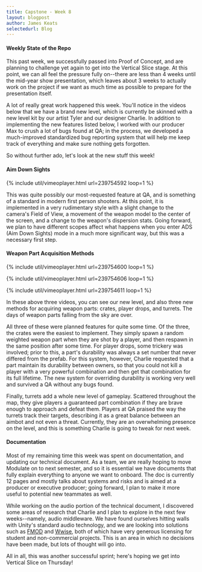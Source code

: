 ```yaml
---
title: Capstone - Week 8
layout: blogpost
author: James Keats
selectedurl: Blog
---
```

#### Weekly State of the Repo

This past week, we successfully passed into Proof of Concept, and are planning to challenge yet again to get into the Vertical Slice stage. At this point, we can all feel the pressure fully on--there are less than 4 weeks until the mid-year show presentation, which leaves about 3 weeks to actually work on the project if we want as much time as possible to prepare for the presentation itself.

<!--more-->

A lot of really great work happened this week. You'll notice in the videos below that we have a brand new level, which is currently be skinned with a new level kit by our artist Tyler and our designer Charlie. In addition to implementing the new features listed below, I worked with our producer Max to crush a lot of bugs found at QA; in the process, we developed a much-improved standardized bug reporting system that will help me keep track of everything and make sure nothing gets forgotten.

So without further ado, let's look at the new stuff this week!

#### Aim Down Sights

<p>
{% include util/vimeoplayer.html url=239754592 loop=1 %}
</p>

This was quite possibly our most-requested feature at QA, and is something of a standard in modern first person shooters. At this point, it is implemented in a very rudimentary style with a slight change to the camera's Field of View, a movement of the weapon model to the center of the screen, and a change to the weapon's dispersion stats. Going forward, we plan to have different scopes affect what happens when you enter ADS (Aim Down Sights) mode in a much more significant way, but this was a necessary first step.

#### Weapon Part Acquisition Methods

<p>
{% include util/vimeoplayer.html url=239754600 loop=1 %}
</p>

<p>
{% include util/vimeoplayer.html url=239754606 loop=1 %}
</p>

<p>
{% include util/vimeoplayer.html url=239754611 loop=1 %}
</p>

In these above three videos, you can see our new level, and also three new methods for acquiring weapon parts: crates, player drops, and turrets. The days of weapon parts falling from the sky are over.

All three of these were planned features for quite some time. Of the three, the crates were the easiest to implement. They simply spawn a random weighted weapon part when they are shot by a player, and then respawn in the same position after some time. For player drops, some trickery was involved; prior to this, a part's durability was always a set number that never differed from the prefab. For this system, however, Charlie requested that a part maintain its durability between owners, so that you could not kill a player with a very powerful combination and then get that combination for its full lifetime. The new system for overriding durability is working very well and survived a QA without any bugs found.

Finally, turrets add a whole new level of gameplay. Scattered throughout the map, they give players a guaranteed part combination if they are brave enough to approach and defeat them. Players at QA praised the way the turrets track their targets, describing it as a great balance between an aimbot and not even a threat. Currently, they are an overwhelming presence on the level, and this is something Charlie is going to tweak for next week.

#### Documentation

Most of my remaining time this week was spent on documentation, and updating our technical document. As a team, we are really hoping to move Modulate on to next semester, and so it is essential we have documents that fully explain everything to anyone we want to onboard. The doc is currently 12 pages and mostly talks about systems and risks and is aimed at a producer or executive producer; going forward, I plan to make it more useful to potential new teammates as well.

While working on the audio portion of the technical document, I discovered some areas of research that Charlie and I plan to explore in the next few weeks--namely, audio middleware. We have found ourselves hitting walls with Unity's standard audio technology, and we are looking into solutions such as [FMOD](https://www.fmod.com) and [Wwise](https://www.audiokinetic.com/products/wwise/), both of which have very generous licensing for student and non-commercial projects. This is an area in which no decisions have been made, but lots of thought will go into.

All in all, this was another successful sprint; here's hoping we get into Vertical Slice on Thursday!
